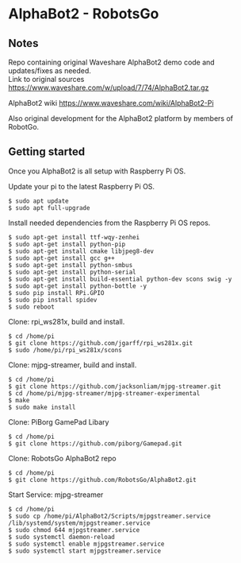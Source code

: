 # AlphaBot2 - RobotsGo 

## Notes
Repo containing original Waveshare AlphaBot2 demo code and updates/fixes as needed.   
Link to original sources https://www.waveshare.com/w/upload/7/74/AlphaBot2.tar.gz

AlphaBot2 wiki https://www.waveshare.com/wiki/AlphaBot2-Pi

Also original development for the AlphaBot2 platform by members of RobotGo.

## Getting started
Once you AlphaBot2 is all setup with Raspberry Pi OS.

Update your pi to the latest Raspberry Pi OS.
```
$ sudo apt update
$ sudo apt full-upgrade
```

Install needed dependencies from the Raspberry Pi OS repos. 
```
$ sudo apt-get install ttf-wqy-zenhei
$ sudo apt-get install python-pip
$ sudo apt-get install cmake libjpeg8-dev
$ sudo apt-get install gcc g++
$ sudo apt-get install python-smbus
$ sudo apt-get install python-serial
$ sudo apt-get install build-essential python-dev scons swig -y
$ sudo apt-get install python-bottle -y
$ sudo pip install RPi.GPIO
$ sudo pip install spidev
$ sudo reboot
```
Clone: rpi_ws281x, build and install.
```
$ cd /home/pi
$ git clone https://github.com/jgarff/rpi_ws281x.git
$ sudo /home/pi/rpi_ws281x/scons
```
Clone: mjpg-streamer, build and install.
```
$ cd /home/pi
$ git clone https://github.com/jacksonliam/mjpg-streamer.git
$ cd /home/pi/mjpg-streamer/mjpg-streamer-experimental
$ make
$ sudo make install
```
Clone: PiBorg GamePad Libary
```
$ cd /home/pi
$ git clone https://github.com/piborg/Gamepad.git
```
Clone: RobotsGo AlphaBot2 repo
```
$ cd /home/pi
$ git clone https://github.com/RobotsGo/AlphaBot2.git
```
Start Service: mjpg-streamer
```
$ cd /home/pi
$ sudo cp /home/pi/AlphaBot2/Scripts/mjpgstreamer.service /lib/systemd/system/mjpgstreamer.service
$ sudo chmod 644 mjpgstreamer.service
$ sudo systemctl daemon-reload
$ sudo systemctl enable mjpgstreamer.service
$ sudo systemctl start mjpgstreamer.service
```
